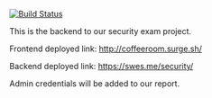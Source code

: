 
[![Build Status](https://travis-ci.com/swes42/valgfag4sem_security.svg?branch=main)](https://travis-ci.com/swes42/valgfag4sem_security)

This is the backend to our security exam project.

Frontend deployed link: http://coffeeroom.surge.sh/

Backend deployed link: https://swes.me/security/

Admin credentials will be added to our report.

